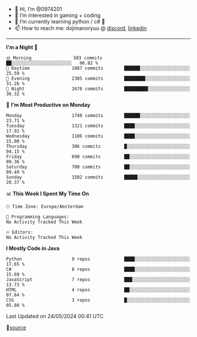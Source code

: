 - 👋 Hi, I’m @0974201
- 👀 I’m interested in gaming + coding
- 🌱 I’m currently learning python / c# 🐍
- 📫 How to reach me: dojimanoryuu @ [discord](https://discord.com "please let me know that you found me on github"), [linkedin](https://www.linkedin.com/in/sonprakiki/)  

<!---
0974201/0974201 is a ✨ special ✨ repository because its `README.md` (this file) appears on your GitHub profile.
You can click the Preview link to take a look at your changes.
--->

----
<!--START_SECTION:waka-->
**I'm a Night 🦉** 

```text
🌞 Morning                503 commits         ██░░░░░░░░░░░░░░░░░░░░░░░   06.82 % 
🌆 Daytime                1887 commits        ██████░░░░░░░░░░░░░░░░░░░   25.59 % 
🌃 Evening                2305 commits        ████████░░░░░░░░░░░░░░░░░   31.26 % 
🌙 Night                  2678 commits        █████████░░░░░░░░░░░░░░░░   36.32 % 
```
📅 **I'm Most Productive on Monday** 

```text
Monday                   1748 commits        ██████░░░░░░░░░░░░░░░░░░░   23.71 % 
Tuesday                  1321 commits        ████░░░░░░░░░░░░░░░░░░░░░   17.92 % 
Wednesday                1106 commits        ████░░░░░░░░░░░░░░░░░░░░░   15.00 % 
Thursday                 306 commits         █░░░░░░░░░░░░░░░░░░░░░░░░   04.15 % 
Friday                   690 commits         ██░░░░░░░░░░░░░░░░░░░░░░░   09.36 % 
Saturday                 700 commits         ██░░░░░░░░░░░░░░░░░░░░░░░   09.49 % 
Sunday                   1502 commits        █████░░░░░░░░░░░░░░░░░░░░   20.37 % 
```


📊 **This Week I Spent My Time On** 

```text
🕑︎ Time Zone: Europe/Amsterdam

💬 Programming Languages: 
No Activity Tracked This Week

🔥 Editors: 
No Activity Tracked This Week
```

**I Mostly Code in Java** 

```text
Python                   9 repos             ████░░░░░░░░░░░░░░░░░░░░░   17.65 % 
C#                       8 repos             ████░░░░░░░░░░░░░░░░░░░░░   15.69 % 
JavaScript               7 repos             ███░░░░░░░░░░░░░░░░░░░░░░   13.73 % 
HTML                     4 repos             ██░░░░░░░░░░░░░░░░░░░░░░░   07.84 % 
CSS                      3 repos             █░░░░░░░░░░░░░░░░░░░░░░░░   05.88 % 
```




 Last Updated on 24/05/2024 00:41 UTC
<!--END_SECTION:waka-->
🔗[source](https://github.com/anmol098/waka-readme-stats/)
